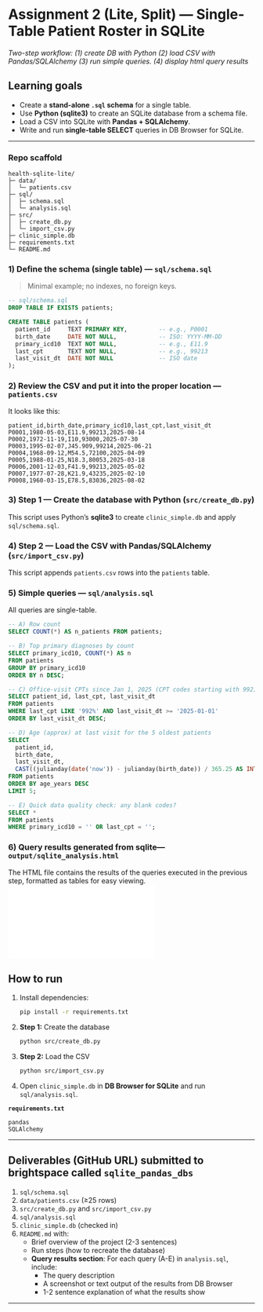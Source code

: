# Assignment 2 (Lite, Split) — Single-Table Patient Roster in SQLite
*Two-step workflow: 
(1) create DB with Python
(2) load CSV with Pandas/SQLAlchemy
(3) run simple queries.
(4) display html query results*

## Learning goals
- Create a **stand-alone `.sql` schema** for a single table.  
- Use **Python (sqlite3)** to create an SQLite database from a schema file.  
- Load a CSV into SQLite with **Pandas + SQLAlchemy**.  
- Write and run **single-table SELECT** queries in DB Browser for SQLite.

---
### Repo scaffold
```
health-sqlite-lite/
├─ data/
│  └─ patients.csv
├─ sql/
│  ├─ schema.sql
│  └─ analysis.sql
├─ src/
│  ├─ create_db.py         
│  └─ import_csv.py        
├─ clinic_simple.db        
├─ requirements.txt
└─ README.md
```
### 1) Define the schema (single table) — `sql/schema.sql`
> Minimal example; no indexes, no foreign keys.

```sql
-- sql/schema.sql
DROP TABLE IF EXISTS patients;

CREATE TABLE patients (
  patient_id     TEXT PRIMARY KEY,         -- e.g., P0001
  birth_date     DATE NOT NULL,            -- ISO: YYYY-MM-DD
  primary_icd10  TEXT NOT NULL,            -- e.g., E11.9
  last_cpt       TEXT NOT NULL,            -- e.g., 99213
  last_visit_dt  DATE NOT NULL             -- ISO date
);
```

### 2) Review the CSV and put it into the proper location — `patients.csv`
It looks like this: 

```csv
patient_id,birth_date,primary_icd10,last_cpt,last_visit_dt
P0001,1980-05-03,E11.9,99213,2025-08-14
P0002,1972-11-19,I10,93000,2025-07-30
P0003,1995-02-07,J45.909,99214,2025-06-21
P0004,1968-09-12,M54.5,72100,2025-04-09
P0005,1988-01-25,N18.3,80053,2025-03-18
P0006,2001-12-03,F41.9,99213,2025-05-02
P0007,1977-07-28,K21.9,43235,2025-02-10
P0008,1960-03-15,E78.5,83036,2025-08-02
```

### 3) Step 1 — Create the database with Python (`src/create_db.py`)
This script uses Python’s **sqlite3** to create `clinic_simple.db` and apply `sql/schema.sql`.


### 4) Step 2 — Load the CSV with Pandas/SQLAlchemy (`src/import_csv.py`)
This script appends `patients.csv` rows into the `patients` table.


### 5) Simple queries — `sql/analysis.sql`
All queries are single-table.

```sql
-- A) Row count
SELECT COUNT(*) AS n_patients FROM patients;

-- B) Top primary diagnoses by count
SELECT primary_icd10, COUNT(*) AS n
FROM patients
GROUP BY primary_icd10
ORDER BY n DESC;

-- C) Office-visit CPTs since Jan 1, 2025 (CPT codes starting with 992)
SELECT patient_id, last_cpt, last_visit_dt
FROM patients
WHERE last_cpt LIKE '992%' AND last_visit_dt >= '2025-01-01'
ORDER BY last_visit_dt DESC;

-- D) Age (approx) at last visit for the 5 oldest patients
SELECT
  patient_id,
  birth_date,
  last_visit_dt,
  CAST((julianday(date('now')) - julianday(birth_date)) / 365.25 AS INT) AS age_years
FROM patients
ORDER BY age_years DESC
LIMIT 5;

-- E) Quick data quality check: any blank codes?
SELECT *
FROM patients
WHERE primary_icd10 = '' OR last_cpt = '';
```

### 6) Query results generated  from sqlite— `output/sqlite_analysis.html`
The HTML file contains the results of the queries executed in the previous step, formatted as tables for easy viewing.
![data from sqlite query results](output/sqlite_analysis.html)

## How to run
1. Install dependencies:
   ```bash
   pip install -r requirements.txt
   ```
2. **Step 1:** Create the database
   ```bash
   python src/create_db.py
   ```
3. **Step 2:** Load the CSV
   ```bash
   python src/import_csv.py
   ```
4. Open `clinic_simple.db` in **DB Browser for SQLite** and run `sql/analysis.sql`.

**`requirements.txt`**
```
pandas
SQLAlchemy
```
---

## Deliverables (GitHub URL) submitted to brightspace called `sqlite_pandas_dbs`
1. `sql/schema.sql`
2. `data/patients.csv` (≥25 rows)
3. `src/create_db.py` and `src/import_csv.py`
4. `sql/analysis.sql`
5. `clinic_simple.db` (checked in)
6. `README.md` with:
   - Brief overview of the project (2-3 sentences)
   - Run steps (how to recreate the database)
   - **Query results section**: For each query (A-E) in `analysis.sql`, include:
     - The query description
     - A screenshot or text output of the results from DB Browser
     - 1-2 sentence explanation of what the results show

---
